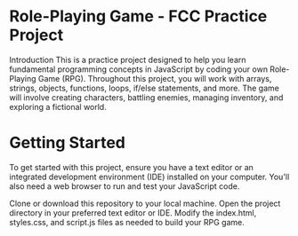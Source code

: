 # Role-Playing Game - FCC Practice Project
Introduction
This is a practice project designed to help you learn fundamental programming concepts in JavaScript by coding your own Role-Playing Game (RPG). Throughout this project, you will work with arrays, strings, objects, functions, loops, if/else statements, and more. The game will involve creating characters, battling enemies, managing inventory, and exploring a fictional world.

# Getting Started
To get started with this project, ensure you have a text editor or an integrated development environment (IDE) installed on your computer. You'll also need a web browser to run and test your JavaScript code.

Clone or download this repository to your local machine.
Open the project directory in your preferred text editor or IDE.
Modify the index.html, styles.css, and script.js files as needed to build your RPG game.